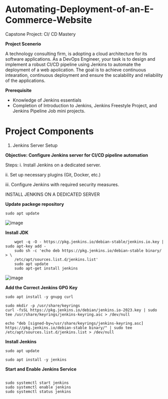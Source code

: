 # Automating-Deployment-of-an-E-Commerce-Website
Capstone Project: Cl/ CD Mastery

**Project Scenerio**

A technology consulting firm, is adopting a cloud architecture for its software applications. As a DevOps Engineer, your task is to design and implement a robust CI/CD pipeline using Jenkins to automate the deployment of a web apolication. 
The goal is to achieve continuous intearation, continuous deployment and ensure the scalability and reliability of the applications.

**Prerequisite**

- Knowledge of Jenkins essentials
- Completion of Introduction to Jenkins, Jenkins Freestyle Project, and Jenkins Pipeline Job mini projects.


# Project Components

1. Jenkins Server Setup

**Objective: Configure Jenkins server for Cl/CD pipeline automation**

Steps:
i. Install Jenkins on a dedicated server.

ii. Set up necessary plugins (Git, Docker, etc.)

iii. Configure Jenkins with required security measures.

INSTALL JENKINS ON A DEDICATED SERVER

**Update packege repository**

```
sudo apt update

```

![image](https://github.com/user-attachments/assets/0291c873-1e39-49db-bdc3-c38ebed11a59)

**Install JDK**

```
    wget -q -O - https://pkg.jenkins.io/debian-stable/jenkins.io.key | sudo apt-key add -
    sudo sh -c 'echo deb https://pkg.jenkins.io/debian-stable binary/ > \
    /etc/apt/sources.list.d/jenkins.list'
    sudo apt update
    sudo apt-get install jenkins

```
![image](https://github.com/user-attachments/assets/e04cf3c6-8fc3-4ea3-97a2-31f696282ddd)

**Add the Correct Jenkins GPG Key**

```
sudo apt install -y gnupg curl

sudo mkdir -p /usr/share/keyrings
curl -fsSL https://pkg.jenkins.io/debian/jenkins.io-2023.key | sudo tee /usr/share/keyrings/jenkins-keyring.asc > /dev/null

echo "deb [signed-by=/usr/share/keyrings/jenkins-keyring.asc] https://pkg.jenkins.io/debian-stable binary/" | sudo tee /etc/apt/sources.list.d/jenkins.list > /dev/null

```

**Install Jenkins**

```
sudo apt update

sudo apt install -y jenkins

```
**Start and Enable Jenkins Service**

```

sudo systemctl start jenkins
sudo systemctl enable jenkins
sudo systemctl status jenkins

```






